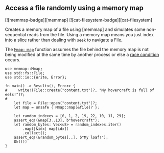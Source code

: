 ## Access a file randomly using a memory map

[![memmap-badge]][memmap] [![cat-filesystem-badge]][cat-filesystem]

Creates a memory map of a file using [memmap] and simulates some non-sequential
reads from the file. Using a memory map means you just index into a slice rather
than dealing with [`seek`] to navigate a File.

The [`Mmap::map`] function assumes the file
behind the memory map is not being modified at the same time by another process
or else a [race condition] occurs.

```rust,edition2021
use memmap::Mmap;
use std::fs::File;
use std::io::{Write, Error};

fn main() -> Result<(), Error> {
#     write!(File::create("content.txt")?, "My hovercraft is full of eels!")?;
#
    let file = File::open("content.txt")?;
    let map = unsafe { Mmap::map(&file)? };

    let random_indexes = [0, 1, 2, 19, 22, 10, 11, 29];
    assert_eq!(&map[3..13], b"hovercraft");
    let random_bytes: Vec<u8> = random_indexes.iter()
        .map(|&idx| map[idx])
        .collect();
    assert_eq!(&random_bytes[..], b"My loaf!");
    Ok(())
}
```

[`Mmap::map`]: https://docs.rs/memmap/*/memmap/struct.Mmap.html#method.map
[`seek`]: https://doc.rust-lang.org/std/fs/struct.File.html#method.seek

[race condition]: https://en.wikipedia.org/wiki/Race_condition#File_systems
